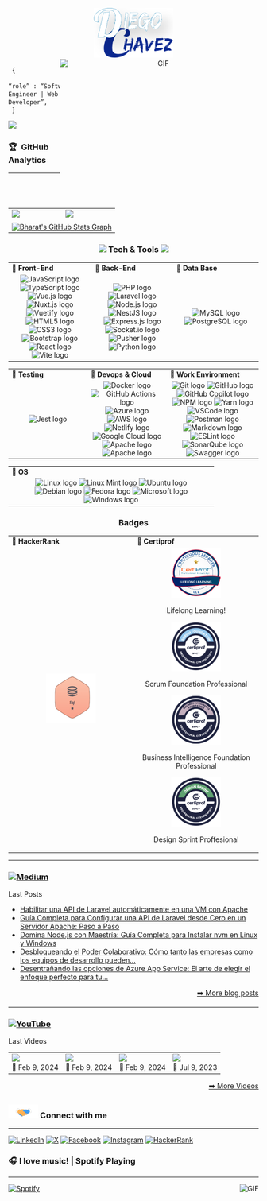 <p align="center">
    <a href="https://diegochavez-dc.com" target="_blank">
        <img src="img/logos/DC.jpg" with="100" height="100" />
    </a>
    <img align="right" top="500" height="300" width="400" alt="GIF" src="https://media.giphy.com/media/v1.Y2lkPTc5MGI3NjExaDZxZGt6bnZuOGxmcjd3YmlqOG42ZjRoNWw3c2Q3MWxnYnJqaXY4cSZlcD12MV9pbnRlcm5hbF9naWZfYnlfaWQmY3Q9Zw/qgQUggAC3Pfv687qPC/giphy.gif">
</p>

```shell
 {
   “role” : “Software Engineer | Web Developer”,
 }
```

[![](https://visitcount.itsvg.in/api?id=Diego-18&label=Profile%20Views&color=1&icon=5&pretty=true)](https://visitcount.itsvg.in)

### 🏆 &nbsp;GitHub Analytics

---

<table align="center">
  <tr>
    <td valign="top">
        <a href="https://github.com/ryo-ma/github-profile-trophy">
            <img height="190em" src="https://github-readme-stats-eight-theta.vercel.app/api?username=Diego-18&show_icons=true&theme=algolia&include_all_commits=true&count_private=true"/>
            <!-- <img src="https://github-profile-trophy.vercel.app/?username=Diego-18&show_icons=true&count_private=true" alt="Diego-18" /> -->
        </a>
    </td>
    <td valign="top">
        <a href="https://github.com/ryo-ma/github-profile-trophy">
            <img height="190em" src="https://github-readme-stats-eight-theta.vercel.app/api/top-langs/?username=Diego-18&layout=compact&langs_count=8&theme=algolia&include_all_commits=true&count_private=true"/>
            <!-- <img src="https://github-readme-stats.vercel.app/api/top-langs?username=Diego-18&show_icons=true&locale=en&count_private=true" alt="Diego-18" /> -->
        </a>
    </td>
  </tr>
    <tr>
        <td colspan="2" valign="top" align="center">
          <a href="https://github.com/Diego-18/Diego-18">
  <img align="center" src="https://github-profile-summary-cards.vercel.app/api/cards/profile-details?username=Diego-18&theme=algolia&hide_border=true&include_all_commits=true&count_private=true)](https://github.com/Diego-18" alt="Bharat's GitHub Stats Graph"/>
</a>
      </td>
    </tr>
</table>

<h3 align="center">
 <img src="https://github.com/devlancer-lucas/devlancer-lucas/blob/main/code.gif" height="20"/>
 Tech & Tools
 <img src="https://github.com/devlancer-lucas/devlancer-lucas/blob/main/code.gif" height="20"/>
</h3>

<div align="center" style="witdh:100%">
 <table>
  <tr>
   <td valign="center" width="100px"><b>📌 Front-End<b></td>
   <td valign="center" width="100px"><b>📌 Back-End<b></td>
   <td valign="center" width="100px"><b>📌 Data Base<b></td>
  </tr>
  <tr>
   <td valign="center" align="center" width="400px">
        <img src="https://img.shields.io/badge/Javascript-282C34?logo=javascript&logoColor=F7DF1E" alt="JavaScript logo" title="JavaScript" height="30" />
        <img src="https://img.shields.io/badge/Typescript-282C34?logo=typescript&logoColor=007ACC" alt="TypeScript logo" title="TypeScript" height="30" />
        <img src="https://img.shields.io/badge/Vue-282C34?logo=vue.js&logoColor=4FC08D" alt="Vue.js logo" title="Vue.js" height="30" />
        <img src="https://img.shields.io/badge/Nuxt.js-282C34?logo=nuxt.js&logoColor=00DC82" alt="Nuxt.js logo" title="Nuxt.js" height="30" />
        <img src="https://img.shields.io/badge/Vuetify-282C34?logo=vuetify&logoColor=AEDDFF" alt="Vuetify logo" title="Vuetify" height="30" />
        <img src="https://img.shields.io/badge/HTML-282C34?logo=html5&logoColor=E34F26" alt="HTML5 logo" title="HTML5" height="30" />
        <img src="https://img.shields.io/badge/CSS-282C34?logo=css3&logoColor=1572B6" alt="CSS3 logo" title="CSS3" height="30" />
        <img src="https://img.shields.io/badge/Bootstrap-282C34?logo=bootstrap&logoColor=563D7C" alt="Bootstrap logo" title="Bootstrap" height="30" />
        <img src="https://img.shields.io/badge/React-282C34?logo=react&logoColor=61DAFB" alt="React logo" title="React" height="30" />
        <img src="https://img.shields.io/badge/Vite-282C34?logo=vite&logoColor=646CFF" alt="Vite logo" title="Vite" height="30" />
   </td>
   <td valign="center" align="center" width="400px">
        <img src="https://img.shields.io/badge/php-282C34?logo=php&logoColor=777BB4" alt="PHP logo" title="PHP" height="30" />
        <img src="https://img.shields.io/badge/Laravel-282C34?logo=laravel&logoColor=FF2D20" alt="Laravel logo" title="Laravel" height="30" />
        <img src="https://img.shields.io/badge/Node.js-282C34?logo=node.js&logoColor=6DA55F" alt="Node.js logo" title="Node.js" height="30" />
        <img src="https://img.shields.io/badge/Nestjs-282C34?logo=nestjs&logoColor=E0234E" alt="NestJS logo" title="NestJS" height="30" />
        <img src="https://img.shields.io/badge/Express.js-282C34?logo=express&logoColor=61DAFB" alt="Express.js logo" title="Express.js" height="30" />
        <img src="https://img.shields.io/badge/Socket.io-282C34?logo=socket.io&logoColor=FFFFFF" alt="Socket.io logo" title="Socket.io" height="30" />
        <img src="https://img.shields.io/badge/Pusher-282C34?logo=pusher&logoColor=300D4F" alt="Pusher logo" title="Pusher" height="30" />
        <img src="https://img.shields.io/badge/Python-282C34?logo=python&logoColor=fff" alt="Python logo" title="Python" height="30" />
   </td>
   <td valign="center" align="center" width="400px">
        <img src="https://img.shields.io/badge/MySQL-282C34?logo=mysql&logoColor=fff" alt="MySQL logo" title="MySQL" height="30" />
        <img src="https://img.shields.io/badge/Postgres-282C34?logo=postgresql&logoColor=fff" alt="PostgreSQL logo" title="PostgreSQL" height="30" />
   </td>
  </tr>
 </table/>

 <table>
  <tr>
   <td valign="center" width="100px"><b>📌 Testing<b></td>
   <td valign="center" width="100px"><b>📌 Devops & Cloud<b></td>
   <td valign="center" width="100px"><b>📌 Work Environment<b></td>
  </tr>
  <tr>
   <td valign="center" align="center" width="400px">
       <img src="https://img.shields.io/badge/Jest-282C34?logo=jest&logoColor=C21325" alt="Jest logo" title="Jest" height="30" />
   </td>
   <td valign="center" align="center" width="400px">
        <img src="https://img.shields.io/badge/Docker-282C34?logo=docker&logoColor=0db7ed" alt="Docker logo" title="Docker" height="30" />
        <img src="https://img.shields.io/badge/Github%20actions-282C34?logo=githubactions&logoColor=2671E5" alt="GitHub Actions logo" title="GitHub Actions" height="30" />
        <img src="https://custom-icon-badges.demolab.com/badge/Microsoft%20Azure-282C34?logo=msazure&logoColor=0db7ed" alt="Azure logo" title="Azure" height="30" />
        <img src="https://img.shields.io/badge/AWS-282C34?logo=amazon-web-services&logoColor=fff" alt="AWS logo" title="AWS" height="30" />
        <img src="https://img.shields.io/badge/Netlify-282C34?logo=netlify&logoColor=00C7B7" alt="Netlify logo" title="Netlify" height="30" />
        <img src="https://img.shields.io/badge/GoogleCloud-282C34?logo=google-cloud&logoColor=4285F4" alt="Google Cloud logo" title="Google Cloud" height="30" />
        <img src="https://img.shields.io/badge/Apache-282C34?logo=apache&logoColor=D42029" alt="Apache logo" title="Apache" height="30" />
        <img src="https://img.shields.io/badge/Cloudflare-282C34?logo=Cloudflare&logoColor=white" alt="Apache logo" title="Apache" height="30" />
   </td>
   <td valign="center" align="center" width="400px">
        <img src="https://img.shields.io/badge/Git-282C34?logo=git&logoColor=F05033" alt="Git logo" title="Git" height="30" />
        <img src="https://img.shields.io/badge/Github-282C34?logo=github&logoColor=fff" alt="GitHub logo" title="GitHub" height="30" />
        <img src="https://img.shields.io/badge/Copilot-282C34?logo=githubcopilot&logoColor=white" alt="GitHub Copilot logo" title="GitHub Copilot" height="30" />
        <img src="https://img.shields.io/badge/NPM-282C34?logo=npm&logoColor=fff" alt="NPM logo" title="NPM" height="30" />
        <img src="https://img.shields.io/badge/Yarn-282C34?logo=yarn&logoColor=2C8EBB" alt="Yarn logo" title="Yarn" height="30" />
        <img src="https://custom-icon-badges.demolab.com/badge/Visual%20Studio%20Code-282C34.svg?logo=vsc&logoColor=fff" alt="VSCode logo" title="VSCode" height="30" />
        <img src="https://img.shields.io/badge/Postman-282C34?logo=postman&logoColor=FF6C37" alt="Postman logo" title="Postman" height="30" />
        <img src="https://img.shields.io/badge/Markdown-282C34?logo=markdown&logoColor=fff" alt="Markdown logo" title="Markdown" height="30" />
        <img src="https://img.shields.io/badge/ESLint-282C34?logo=eslint&logoColor=fff" alt="ESLint logo" title="ESLint" height="30" />
        <img src="https://img.shields.io/badge/SonarQube-282C34?logo=sonarqube&logoColor=4E9BCD" alt="SonarQube logo" title="SonarQube" height="30" />
        <img src="https://img.shields.io/badge/Swagger-282C34?logo=swagger&logoColor=white" alt="Swagger logo" title="Swagger" height="30" />
   </td>
  </tr>
 </table/>

  <table>
  <tr>
   <td valign="center" width="100px"><b>📌 OS<b></td>
  </tr>
  <tr>
   <td valign="center" align="center" width="400px">
        <img src="https://img.shields.io/badge/Linux-282C34?logo=linux&logoColor=FCC624" alt="Linux logo" title="Linux" height="30" />
        <img src="https://img.shields.io/badge/Linux%20Mint-282C34?logo=linux-mint&logoColor=87CF3E" alt="Linux Mint logo" title="Linux Mint" height="30" />
        <img src="https://img.shields.io/badge/Ubuntu-282C34?logo=ubuntu&logoColor=E95420" alt="Ubuntu logo" title="Ubuntu" height="30" />
        <img src="https://img.shields.io/badge/Debian-282C34?logo=debian&logoColor=D70A53" alt="Debian logo" title="Debian" height="30" />
        <img src="https://img.shields.io/badge/Fedora-282C34?logo=fedora&logoColor=294172" alt="Fedora logo" title="Fedora" height="30" />
        <img src="https://custom-icon-badges.demolab.com/badge/Microsoft-282C34?logo=windows11&logoColor=white" alt="Microsoft logo" title="Microsoft" height="30" />
        <img src="https://custom-icon-badges.demolab.com/badge/Windows-282C34?logo=windows11&logoColor=white" alt="Windows logo" title="Windows" height="30" />
   </td>
  </tr>
 </table/>
</div/>

<h3 align="center">
 <!-- <img src="./img/badges/certificate_badge.svg" height="5"/> -->
 Badges
</h3>

<div align="center" style="witdh:100%">
    <table>
  <tr>
   <td valign="center" width="100px"><b>📌 HackerRank<b></td>
   <td valign="center" width="100px"><b>📌 Certiprof<b></td>
  <tr>
   <td valign="center" align="center" width="400px">
       <img src="./img/badges/Badges.png" alt="sql" title="sql-hr" height="100" width="100" />
   </td>
   <td valign="center" align="center" width="400px">
      <div>
        <img src="./img/badges/CertiProf-Badge-LLL.png" alt="lifelong-learning" title="lifelong-learning" height="100" width="100" />
        <p>Lifelong Learning!</p>
      </div>
      <div>
        <img src="./img/badges/CertiProf-Badge-SFPC.png" alt="scrum-foundation" title="scrum-foundation" height="100" width="100" />
        <p>Scrum Foundation Professional</p>
      </div>
      <div>
        <img src="./img/badges/CertiProf-Badge-BIFPC.png" alt="bi-foundation" title="bi-foundation" height="100" width="100" />
        <p>Business Intelligence Foundation Professional</p>
      </div>
      <div>
        <img src="./img/badges/CertiProf-Badge-DSPC.png" alt="ds-foundation" title="ds-foundation" height="100" width="100" />
        <p>Design Sprint Proffesional</p>
      </div>
    </td>
  </tr>
 </table/>
</div>

---

### [![Medium](https://img.shields.io/badge/Medium-12100E?style=for-the-badge&logo=medium&logoColor=white)][medium]

Last Posts

<!-- BLOG-POST-LIST:START -->
- [Habilitar una API de Laravel automáticamente en una VM  con Apache](https://diegochavez-dc.medium.com/habilitar-una-api-de-laravel-autom%C3%A1ticamente-en-una-vm-con-apache-bf74a18748d7?source=rss-76dafd37da4d------2)
- [Guía Completa para Configurar una API de Laravel desde Cero en un Servidor Apache: Paso a Paso](https://diegochavez-dc.medium.com/gu%C3%ADa-completa-para-configurar-una-api-de-laravel-desde-cero-en-un-servidor-apache-paso-a-paso-60298e89b8e5?source=rss-76dafd37da4d------2)
- [Domina Node.js con Maestría: Guía Completa para Instalar nvm en Linux y Windows](https://diegochavez-dc.medium.com/domina-node-js-con-maestr%C3%ADa-gu%C3%ADa-completa-para-instalar-nvm-en-linux-y-windows-f0d476c382f8?source=rss-76dafd37da4d------2)
- [Desbloqueando el Poder Colaborativo: Cómo tanto las empresas como los equipos de desarrollo pueden…](https://diegochavez-dc.medium.com/desbloqueando-el-poder-colaborativo-c%C3%B3mo-tanto-las-empresas-como-los-equipos-de-desarrollo-pueden-dc4874f7d402?source=rss-76dafd37da4d------2)
- [Desentrañando las opciones de Azure App Service: El arte de elegir el enfoque perfecto para tu…](https://diegochavez-dc.medium.com/desentra%C3%B1ando-las-opciones-de-azure-app-service-el-arte-de-elegir-el-enfoque-perfecto-para-tu-11a325a1eb10?source=rss-76dafd37da4d------2)
<!-- BLOG-POST-LIST:END -->

<p align="right"><a href="https://diegochavez-dc.medium.com">➡️ More blog posts</a></p>

---

### [![YouTube](https://img.shields.io/badge/YouTube-%23FF0000.svg?style=for-the-badge&logo=YouTube&logoColor=white)][youtube]

Last Videos

<table>
    <tr>
        <!-- YT:START --><td> <a href="https://www.youtube.com/watch?v=f57iIs9BJ8A"> <img src="https://i.ytimg.com/vi/f57iIs9BJ8A/mqdefault.jpg"> </a> <br/> 📅​ Feb 9, 2024 </td><td> <a href="https://www.youtube.com/watch?v=t8CEl7q4ImY"> <img src="https://i.ytimg.com/vi/t8CEl7q4ImY/mqdefault.jpg"> </a> <br/> 📅​ Feb 9, 2024 </td><td> <a href="https://www.youtube.com/watch?v=TauN2kRRSCA"> <img src="https://i.ytimg.com/vi/TauN2kRRSCA/mqdefault.jpg"> </a> <br/> 📅​ Feb 9, 2024 </td><td> <a href="https://www.youtube.com/watch?v=_2vYJZ-hGyA"> <img src="https://i.ytimg.com/vi/_2vYJZ-hGyA/mqdefault.jpg"> </a> <br/> 📅​ Jul 9, 2023 </td><!-- YT:END -->
    </tr>
</table>

<!-- LINKEDIN:START -->

<!-- LINKEDIN:END -->

<!-- [<img src="https://img.shields.io/badge/-Subscribe-red?style=for-the-badge&logo=youtube&logoColor=white"/>](https://www.youtube.com/c/DevProTips?sub_confirmation=1) -->

<p align="right"><a href="https://www.youtube.com/channel/UCmEibejCVRl39zJyjsWlXdA">➡️ More Videos</a></p>

### <img src="https://github.com/0xAbdulKhalid/0xAbdulKhalid/raw/main/assets/mdImages/handshake.gif" width ="60"> Connect with me

---

[![LinkedIn](https://img.shields.io/badge/LinkedIn-%230077B5.svg?style=for-the-badge&logo=LinkedIn&logoColor=white)][linkedin]
[![X](https://img.shields.io/badge/X-black.svg?style=for-the-badge&logo=X&logoColor=white)][twitter]
[![Facebook](https://img.shields.io/badge/Facebook-%231877F2.svg?style=for-the-badge&logo=Facebook&logoColor=white)][facebook]
[![Instagram](https://img.shields.io/badge/Instagram-%23E4405F.svg?style=for-the-badge&logo=Instagram&logoColor=white)][instagram]
[![HackerRank](https://img.shields.io/badge/-Hackerrank-2EC866?style=for-the-badge&logo=HackerRank&logoColor=white)][hackerrank]

<!-- [![TikTok](https://img.shields.io/badge/TikTok-%23000000.svg?style=for-the-badge&logo=TikTok&logoColor=white)][tiktok] -->

### 🎧​ I love music! | Spotify Playing
---

<img align="right" alt="GIF" height="170px" src="https://media.giphy.com/media/J5B1Y8QZnzXXbLQIBu/giphy.gif" />

[![Spotify](https://spotify-now-playing-weld.vercel.app/api/spotify)]()

[medium]: https://diegochavez-dc.medium.com
[linkedin]: https://www.linkedin.com/in/diego-jose-chavez-chirinos-9a7034a6
[twitter]: https://twitter.com/diego_chavez_dc
[facebook]: https://www.facebook.com/d.j.c.c.20
[instagram]: https://www.instagram.com/diego.chavez.dc
[hackerrank]: https://www.hackerrank.com/ingdiegochavez18
[youtube]: https://www.youtube.com/channel/UCmEibejCVRl39zJyjsWlXdA

<!--    Technologies     -->
